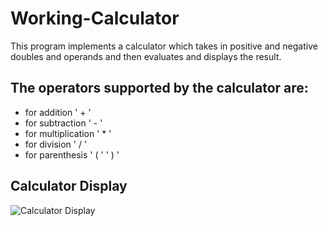 # Working-Calculator

This program implements a calculator which takes in positive and negative doubles and operands and then evaluates and displays the result.

## The operators supported by the calculator are:
- for addition ' + '
- for subtraction ' - '
- for multiplication ' * '
- for division ' / '
- for parenthesis ' ( ' ' ) '

## Calculator Display
![Calculator Display](https://www.google.com/search?q=image&rlz=1C1CHBF_enUS758US759&sxsrf=ACYBGNQxWMpNR4DH2nxD5fny-D1KoeHHbQ:1568052804458&tbm=isch&source=iu&ictx=1&fir=ejCcUwDgWnW99M%253A%252CQooZsUX3wOLfLM%252C_&vet=1&usg=AI4_-kQ94gAz_EzFfz74_V89_qzrbYkHJA&sa=X&ved=2ahUKEwirvI7zq8TkAhUNTd8KHVJXAVUQ9QEwAXoECAUQBg#)
